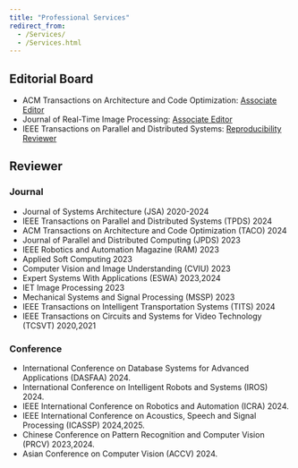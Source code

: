 ```yaml
---
title: "Professional Services"
redirect_from: 
  - /Services/
  - /Services.html
---
```


## Editorial Board 
* ACM Transactions on Architecture and Code Optimization: [Associate Editor](https://dl.acm.org/journal/taco/editorial-board)
* Journal of Real-Time Image Processing: [Associate Editor](https://link.springer.com/journal/11554/editors)
* IEEE Transactions on Parallel and Distributed Systems: [Reproducibility Reviewer](https://www.computer.org/csdl/journals/td/about/107377?title=Review%20Board&periodical=IEEE%20Transactions%20on%20Parallel%20and%20Distributed%20Systems)

## Reviewer
### Journal
* Journal of Systems Architecture (JSA) 2020-2024
* IEEE Transactions on Parallel and Distributed Systems (TPDS) 2024
* ACM Transactions on Architecture and Code Optimization (TACO) 2024
* Journal of Parallel and Distributed Computing (JPDS) 2023
* IEEE Robotics and Automation Magazine (RAM) 2023
* Applied Soft Computing 2023
* Computer Vision and Image Understanding (CVIU) 2023
* Expert Systems With Applications (ESWA) 2023,2024
* IET Image Processing 2023
* Mechanical Systems and Signal Processing (MSSP) 2023
* IEEE Transactions on Intelligent Transportation Systems (TITS) 2024
* IEEE Transactions on Circuits and Systems for Video Technology (TCSVT) 2020,2021

### Conference
*  International Conference on Database Systems for Advanced Applications (DASFAA) 2024.
*  International Conference on Intelligent Robots and Systems (IROS) 2024.
*  IEEE International Conference on Robotics and Automation (ICRA) 2024.
*  IEEE International Conference on Acoustics, Speech and Signal Processing (ICASSP) 2024,2025.
*  Chinese Conference on Pattern Recognition and Computer Vision (PRCV) 2023,2024.
*  Asian Conference on Computer Vision (ACCV) 2024.